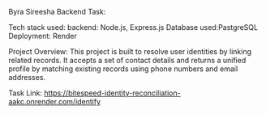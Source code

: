 Byra Sireesha Backend Task:

Tech stack used:
backend: Node.js, Express.js
Database used:PastgreSQL
Deployment: Render

Project Overview:
This project is built to resolve user identities by linking related records. It accepts a set of contact details and returns a unified profile by matching existing records using phone numbers and email addresses.

Task Link: https://bitespeed-identity-reconciliation-aakc.onrender.com/identify
